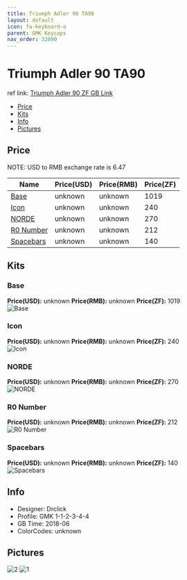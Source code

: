 ```yaml
---
title: Triumph Adler 90 TA90
layout: default
icon: fa-keyboard-o
parent: GMK Keycaps
nav_order: 32090
---
```


# Triumph Adler 90 TA90

ref link: [Triumph Adler 90 ZF GB Link](https://www.zfrontier.com/m/3850)

* [Price](#price)
* [Kits](#kits)
* [Info](#info)
* [Pictures](#pictures)


## Price  
NOTE: USD to RMB exchange rate is 6.47

| Name          | Price(USD)    |  Price(RMB) |  Price(ZF) |
| ------------- | ------------- |  ---------- |  --------- |
|[Base](#base)|unknown|unknown|1019|
|[Icon](#icon)|unknown|unknown|240|
|[NORDE](#norde)|unknown|unknown|270|
|[R0 Number](#r0number)|unknown|unknown|212|
|[Spacebars](#spacebars)|unknown|unknown|140|


## Kits
### Base
**Price(USD):** unknown    **Price(RMB):** unknown    **Price(ZF):** 1019    
<img src="{{ 'assets/images/gmk-keycaps/triumphadler90/kits_pics/base.png' | relative_url }}" alt="Base" class="image featured">

### Icon
**Price(USD):** unknown    **Price(RMB):** unknown    **Price(ZF):** 240    
<img src="{{ 'assets/images/gmk-keycaps/triumphadler90/kits_pics/icon.png' | relative_url }}" alt="Icon" class="image featured">

### NORDE
**Price(USD):** unknown    **Price(RMB):** unknown    **Price(ZF):** 270    
<img src="{{ 'assets/images/gmk-keycaps/triumphadler90/kits_pics/norde.png' | relative_url }}" alt="NORDE" class="image featured">

### R0 Number
**Price(USD):** unknown    **Price(RMB):** unknown    **Price(ZF):** 212    
<img src="{{ 'assets/images/gmk-keycaps/triumphadler90/kits_pics/r0-number.png' | relative_url }}" alt="R0 Number" class="image featured">

### Spacebars
**Price(USD):** unknown    **Price(RMB):** unknown    **Price(ZF):** 140    
<img src="{{ 'assets/images/gmk-keycaps/triumphadler90/kits_pics/spacebars.png' | relative_url }}" alt="Spacebars" class="image featured">


## Info
* Designer: Drclick
* Profile: GMK 1-1-2-3-4-4
* GB Time: 2018-06
* ColorCodes: unknown


## Pictures
<img src="{{ 'assets/images/gmk-keycaps/triumphadler90/rendering_pics/2.jpg' | relative_url }}" alt="2" class="image featured">
<img src="{{ 'assets/images/gmk-keycaps/triumphadler90/rendering_pics/1.jpg' | relative_url }}" alt="1" class="image featured">

